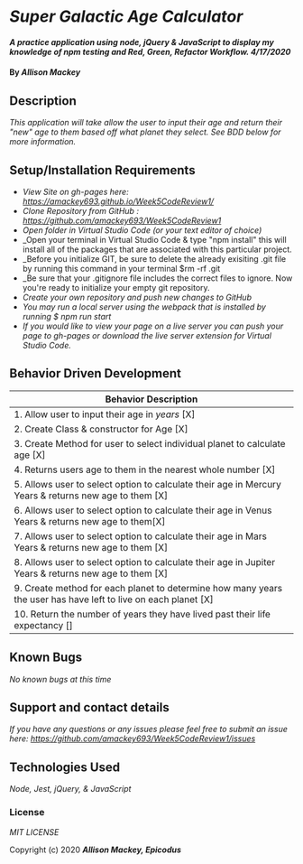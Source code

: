 # _Super Galactic Age Calculator_

#### _A practice application using node, jQuery & JavaScript to display my knowledge of npm testing and Red, Green, Refactor Workflow. 4/17/2020_

#### By _**Allison Mackey**_

## Description

_This application will take allow the user to input their age and return their "new" age to them based off what planet they select. See BDD below for more information._ 

## Setup/Installation Requirements

* _View Site on gh-pages here: https://amackey693.github.io/Week5CodeReview1/_
* _Clone Repository from GitHub : https://github.com/amackey693/Week5CodeReview1_
* _Open folder in Virtual Studio Code (or your text editor of choice)_
* _Open your terminal in Virtual Studio Code & type "npm install" this will install all of the packages that are associated with this particular project. 
* _Before you initialize GIT, be sure to delete the already exisiting .git file by running this command in your terminal $rm -rf .git 
* _Be sure that your .gitignore file includes the correct files to ignore. Now you're ready to initialize your empty git repository. 
* _Create your own repository and push new changes to GitHub_
* _You may run a local server using the webpack that is installed by running $ npm run start_
* _If you would like to view your page on a live server you can push your page to gh-pages or download the live server extension for Virtual Studio Code._


## Behavior Driven Development 


|   Behavior Description        |  
|-------------------------------|
| 1. Allow user to input their age in _years_ [X]|
| 2. Create Class & constructor for Age  [X]| 
| 3. Create Method for user to select individual planet to calculate age [X]|
| 4. Returns users age to them in the nearest whole number [X]|
| 5. Allows user to select option to calculate their age in Mercury Years & returns new age to them [X]|
| 6. Allows user to select option to calculate their age in Venus Years & returns new age to them[X]| 
| 7. Allows user to select option to calculate their age in Mars Years & returns new age to them [X]| 
| 8. Allows user to select option to calculate their age in Jupiter Years & returns new age to them [X]| 
| 9. Create method for each planet to determine how many years the user has have left to live on each planet [X] |
| 10. Return the number of years they have lived past their life expectancy []|

## Known Bugs

_No known bugs at this time_

## Support and contact details

_If you have any questions or any issues please feel free to submit an issue here: https://github.com/amackey693/Week5CodeReview1/issues_

## Technologies Used

_Node, Jest, jQuery, & JavaScript_
<!-- (add HTML, BootStrap & CSS if I end up using them) -->

### License
*MIT LICENSE*

Copyright (c) 2020 **_Allison Mackey, Epicodus_**
